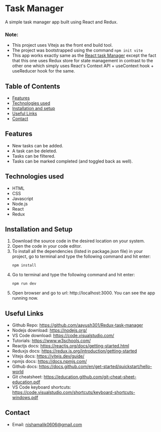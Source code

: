 # Task Manager
A simple task manager app built using React and Redux. 

### Note:
- This project uses Vitejs as the front end build tool.
- The project was bootstrapped using the command `npm init vite`
- This app works exactly same as the [React task Manager](https://github.com/aayush301/React-task-manager/) except the fact that this one uses Redux store for state management in contrast to the other one which simply uses React's Context API + useContext hook + useReducer hook for the same.

## Table of Contents
* [Features](#features)
* [Technologies used](#technologies-used)
* [Installation and setup](#installation-and-setup)
* [Useful Links](#useful-links)
* [Contact](#contact)


## Features
- New tasks can be added.
- A task can be deleted.
- Tasks can be filtered.
- Tasks can be marked completed (and toggled back as well).

## Technologies used
- HTML
- CSS
- Javascript
- Node.js
- React
- Redux

## Installation and Setup
1. Download the source code in the desired location on your system.
2. Open the code in your code editor.
3. To install all the dependencies (listed in package.json file) in your project, go to terminal and type the following command and hit enter:
	```sh
	npm install
	```
4. Go to terminal and type the following command and hit enter:
	```sh
	npm run dev
	```
5. Open browser and go to url: http://localhost:3000. You can see the app running now.

## Useful Links
- Github Repo: https://github.com/aayush301/Redux-task-manager
- Nodejs download: https://nodejs.org/
- VS Code download: https://code.visualstudio.com/
- Tutorials: https://www.w3schools.com/
- Reactjs docs: https://reactjs.org/docs/getting-started.html
- Reduxjs docs: https://redux.js.org/introduction/getting-started
- Vitejs docs: https://vitejs.dev/guide/
- npmjs docs: https://docs.npmjs.com/
- Github docs: https://docs.github.com/en/get-started/quickstart/hello-world
- Git cheatsheet: https://education.github.com/git-cheat-sheet-education.pdf
- VS Code keyboard shortcuts: https://code.visualstudio.com/shortcuts/keyboard-shortcuts-windows.pdf

## Contact
- Email: nishamalik0606@gmail.com
